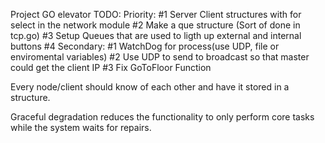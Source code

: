 Project GO elevator TODO:
Priority:
#1 Server Client structures with for select in the network module
#2 Make a que structure (Sort of done in tcp.go)
#3 Setup Queues that are used to ligth up external and internal buttons
#4 
Secondary:
#1 WatchDog for process(use UDP, file or enviromental variables)
#2 Use UDP to send to broadcast so that master could get the client IP
#3 Fix GoToFloor Function


Every node/client should know of each other and have it stored in a structure. 

Graceful degradation reduces the functionality to only perform core tasks while the system waits for repairs.
